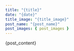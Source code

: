 ```yaml
---
title: "{title}"
date: "{date}"
title_image: "{title_image}"
post_name: "{post_name}"
post_images: { post_images }
---
```


{post_content}
